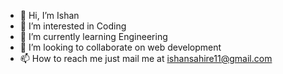 - 👋 Hi, I’m Ishan
- 👀 I’m interested in Coding
- 🌱 I’m currently learning Engineering
- 💞️ I’m looking to collaborate on web development
- 📫 How to reach me just mail me at ishansahire11@gmail.com

<!---
Ishan1713/Ishan1713 is a ✨ special ✨ repository because its `README.md` (this file) appears on your GitHub profile.
You can click the Preview link to take a look at your changes.
--->
